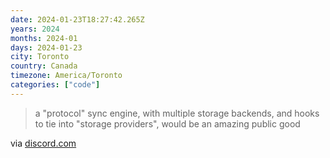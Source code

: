 ```yaml
---
date: 2024-01-23T18:27:42.265Z
years: 2024
months: 2024-01
days: 2024-01-23
city: Toronto
country: Canada
timezone: America/Toronto
categories: ["code"]
---
```

> a "protocol" sync engine, with multiple storage backends, and hooks to tie into "storage providers", would be an amazing public good

via [discord.com](https://discord.com/channels/478735028319158273/1199039706789326848/1199419885026029661)
